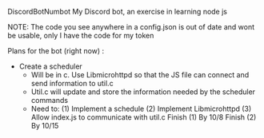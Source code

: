DiscordBotNumbot
My Discord bot, an exercise in learning node js 

NOTE: The code you see anywhere in a config.json is out of date and wont be usable, only I have the code for my token 

Plans for the bot (right now) : 

- Create a scheduler 
    - Will be in c. Use Libmicrohttpd so that the JS file can connect and send information to util.c
    - Util.c will update and store the information needed by the scheduler commands 
    - Need to: (1) Implement a schedule (2) Implement Libmicrohttpd (3) Allow index.js to communicate with util.c 
    Finish (1) By 10/8 
    Finish (2) By 10/15 
